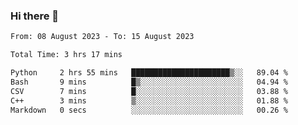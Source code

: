 ### Hi there 👋

<!--
**wangsy503/wangsy503** is a ✨ _special_ ✨ repository because its `README.md` (this file) appears on your GitHub profile.

Here are some ideas to get you started:

- 🔭 I’m currently working on ...
- 🌱 I’m currently learning ...
- 👯 I’m looking to collaborate on ...
- 🤔 I’m looking for help with ...
- 💬 Ask me about ...
- 📫 How to reach me: ...
- 😄 Pronouns: ...
- ⚡ Fun fact: ...
-->
<!--START_SECTION:waka-->

```txt
From: 08 August 2023 - To: 15 August 2023

Total Time: 3 hrs 17 mins

Python     2 hrs 55 mins   ██████████████████████▒░░   89.04 %
Bash       9 mins          █▒░░░░░░░░░░░░░░░░░░░░░░░   04.94 %
CSV        7 mins          █░░░░░░░░░░░░░░░░░░░░░░░░   03.88 %
C++        3 mins          ▒░░░░░░░░░░░░░░░░░░░░░░░░   01.88 %
Markdown   0 secs          ░░░░░░░░░░░░░░░░░░░░░░░░░   00.26 %
```

<!--END_SECTION:waka-->
